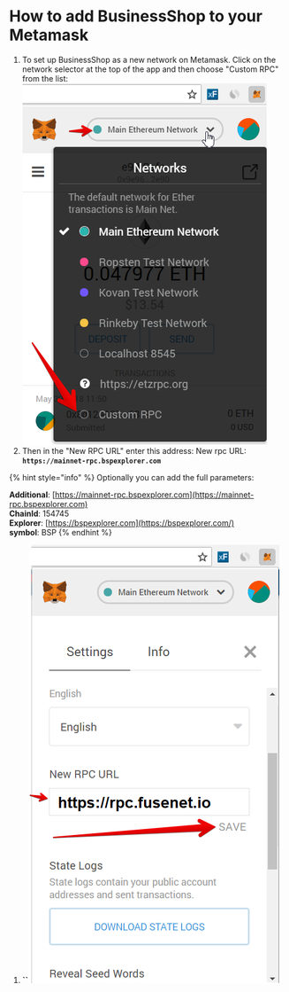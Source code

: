 # How to add BusinessShop to your Metamask

1. To set up BusinessShop as a new network on Metamask. Click on the network selector at the top of the app and then choose "Custom RPC" from the list:   ![](.gitbook/assets/etz1%20%281%29.png)  
2. Then in the "New RPC URL" enter this address: New rpc URL: **`https://mainnet-rpc.bspexplorer.com`**

{% hint style="info" %}
Optionally you can add the full parameters:

**Additional**: [https://mainnet-rpc.bspexplorer.com](https://mainnet-rpc.bspexplorer.com)  
**ChainId**: 154745  
**Explorer**: [https://bspexplorer.com](https://bspexplorer.com/)  
**symbol**: BSP
{% endhint %}

1. **\`\`**![](.gitbook/assets/ez2.png)


